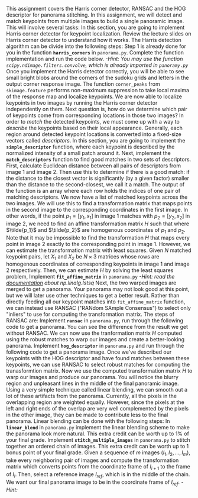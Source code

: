 This assignment covers the Harris corner detector, RANSAC and the HOG descriptor for panorama stitching.
In this assignment, we will detect and match keypoints from multiple images to build a single panoramic image. This will involve several tasks:
In this section, you are going to implement Harris corner detector for keypoint localization. Review the lecture slides on Harris corner detector to understand how it works. The Harris detection algorithm can be divide into the following steps:
Step 1 is already done for you in the function <strong><code>harris_corners</code></strong> in <code>panorama.py</code>. Complete the function implementation and run the code below.
<em>-Hint: You may use the function <code>scipy.ndimage.filters.convolve</code>, which is already imported in <code>panoramy.py</code></em>
Once you implement the Harris detector correctly, you will be able to see small bright blobs around the corners of the sudoku grids and letters in the output corner response image. The function <code>corner_peaks</code> from <code>skimage.feature</code> performs non-maximum suppression to take local maxima of the response map and localize keypoints.
We are now able to localize keypoints in two images by running the Harris corner detector independently on them. Next question is, how do we determine which pair of keypoints come from corresponding locations in those two images? In order to <em>match</em> the detected keypoints, we must come up with a way to <em>describe</em> the keypoints based on their local appearance. Generally, each region around detected keypoint locations is converted into  a fixed-size vectors called <em>descriptors</em>.
In this section, you are going to implement the <strong><code>simple_descriptor</code></strong> function, where each keypoint is described by the normalized intensity of a small patch around it.
Next, implement the <strong><code>match_descriptors</code></strong> function to find good matches in two sets of descriptors. First, calculate Euclidean distance between all pairs of descriptors from image 1 and image 2. Then use this to determine if there is a good match: if the distance to the closest vector is significantly (by a given factor) smaller than the distance to the second-closest, we call it a match. The output of the function is an array where each row holds the indices of one pair of matching descriptors.
We now have a list of matched keypoints across the two images. We will use this to find a transformation matrix that maps points in the second image to the corresponding coordinates in the first image. In other words, if the point $p_1 = [y_1,x_1]$ in image 1 matches with $p_2=[y_2, x_2]$ in image 2, we need to find an affine transformation matrix $H$ such that
where $\tilde{p_1}$ and $\tilde{p_2}$ are homogenous coordinates of $p_1$ and $p_2$.
Note that it may be impossible to find the transformation $H$ that maps every point in image 2 exactly to the corresponding point in image 1. However, we can estimate the transformation matrix with least squares. Given $N$ matched keypoint pairs, let $X_1$ and $X_2$ be $N \times 3$ matrices whose rows are homogenous coordinates of corresponding keypoints in image 1 and image 2 respectively. Then, we can estimate $H$ by solving the least squares problem,
Implement <strong><code>fit_affine_matrix</code></strong> in <code>panorama.py</code>
<em>-Hint: read the <a href="https://docs.scipy.org/doc/numpy/reference/generated/numpy.linalg.lstsq.html">documentation</a> about np.linalg.lstsq</em>
Next, the two warped images are merged to get a panorama. Your panorama may not look good at this point, but we will later use other techniques to get a better result.
Rather than directly feeding all our keypoint matches into <code>fit_affine_matrix</code> function, we can instead use RANSAC ("RANdom SAmple Consensus") to select only "inliers" to use for computing the transformation matrix.
The steps of RANSAC are:
Implement <strong><code>ransac</code></strong> in <code>panorama.py</code>, run through the following code to get a panorama. You can see the difference from the result we get without RANSAC.
We can now use the tranformation matrix $H$ computed using the robust matches to warp our images and create a better-looking panorama.
Implement <strong><code>hog_descriptor</code></strong> in <code>panorama.py</code> and run through the following code to get a panorama image.
Once we've described our keypoints with the HOG descriptor and have found matches between these keypoints, we can use RANSAC to select robust matches for computing the tranasformtion matrix.
Now we use the computed transformation matrix $H$ to warp our images and produce our panorama.
You will notice the blurry region and unpleasant lines in the middle of the final panoramic image. Using a very simple technique called linear blending, we can smooth out a lot of these artifacts from the panorama.
Currently, all the pixels in the overlapping region are weighted equally. However, since the pixels at the left and right ends of the overlap are very well complemented by the pixels in the other image, they can be made to contribute less to the final panorama.
Linear blending can be done with the following steps:
In <strong><code>linear_blend</code></strong> in <code>panorama.py</code> implement the linear blending scheme to make the panorama look more natural. This extra credit can be worth up to 1% of your final grade.
Implement <strong><code>stitch_multiple_images</code></strong> in <code>panorama.py</code> to stitch together an ordered chain of images. This extra credit can be worth up to 1 bonus point of your final grade.
Given a sequence of $m$ images ($I_1, I_2,...,I_m$), take every neighboring pair of images and compute the transformation matrix which converts points from the coordinate frame of $I_{i+1}$ to the frame of $I_{i}$. Then, select a reference image $I_{ref}$, which is in the middle of the chain. We want our final panorama image to be in the coordinate frame of $I_{ref}$.
<em>-Hint:</em>
